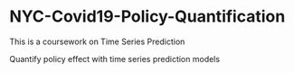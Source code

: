 # NYC-Covid19-Policy-Quantification

This is a coursework on Time Series Prediction

Quantify policy effect with time series prediction models
